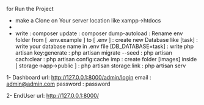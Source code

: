 for Run the Project

- make a Clone on Your server location like xampp->htdocs
- 
- write : composer update
        : composer dump-autoload
        : Rename env folder from  [ .env.example ] to [ .env ] 
        : create new Database like [task]
        : write your database name in .env file [DB_DATABASE=task] 
        : write php artisan key:generate 
        :       php artisan migrate --seed
        :       php artisan cach:clear
        :       php artisan config:cache
    imp :       create folder [images] inside [ storage->app->public ]
        :       php artisan storage:link
        :       php artisan serv
        
1- Dashboard url: http://127.0.0.1:8000/admin/login
    email       : admin@admin.com
    password    : password
    
2- EndUser url: http://127.0.0.1:8000/
